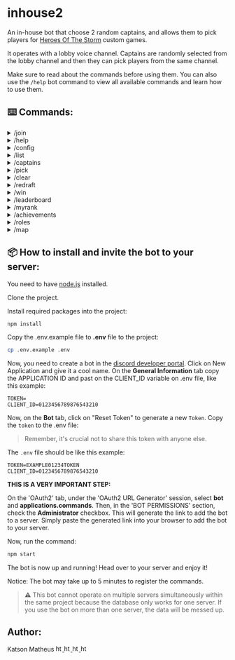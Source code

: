 # inhouse2
An in-house bot that choose 2 random captains, and allows them to pick players for [Heroes Of The Storm](https://heroesofthestorm.blizzard.com/pt-br/) custom games.

It operates with a lobby voice channel. Captains are randomly selected from the lobby channel and then they can pick players from the same channel.

Make sure to read about the commands before using them. You can also use the `/help` bot command to view all available commands and learn how to use them.


## ⌨️ Commands:

<details>
  <summary> /join </summary>
    
  - Join and register as a player in the inhouse.
  
    * options:
    
        - `rank:` select your current skill rank. (required)
        - `primary_role` - select your primary_role. (required)
        - `secondary_role` - select your secondary_role. (optional)
        
</details>

<details>
  <summary> /help </summary>
  
  - Display the commands descriptions.
</details>

<details>
  <summary> /config </summary>
  
  - This command configures the bot. You need to use it only once when you invite the bot to your server.
</details>

<details>
  <summary> /list </summary>
  
  - List players in the lobby channel who are not captains or already picked.
</details>

<details>
  <summary> /captains </summary>
  
  - Choose two random captains from lobby channel.
</details>

<details>
  <summary> /pick </summary>
  
  - A captain can pick a player from the lobby channel who is not a captain or already picked.
</details>

<details>
  <summary> /clear </summary>
  
  - Clear teams and captains.
</details>

<details>
  <summary> /redraft </summary>
  
  - Clear teams but keep captains.
</details>

<details>
  <summary> /win </summary>
  
- Select winner team.
You earn `15 MMR` points per win.
  - If the team you defeated has 20% or more **MMR** than you, you receive `17 MMR` points.
  - If the team you defeated has 10% to 20% more **MMR** than you, you receive `16 MMR` points.
  
    **`The opposite occurs if you lose.`**
  
  - If you have `2500 MMR` points or more, you will receive `1 MMR` point less.
  - If you have `2300 MMR` points or more, you will receive `2 MMR` points less.
  - If you have `1800 MMR` points or less, you will receive `1 MMR` point more.
  - If you have `1700 MMR` points or less, you will receive `2 MMR` points more.
</details>

<details>
  <summary> /leaderboard </summary>
  
  - Shows players leaderboard based on MMR.
</details>

<details>
  <summary> /myrank </summary>
  
  - Shows your leaderboard position based on MMR.
</details>

<details>
  <summary> /achievements </summary>
    
  - List the achievements, or shows achievements of a player.
  
    * options:
        - `player` - select a player to show it achievements. (optional)
        
</details>

<details>
  <summary> /roles </summary>
  
  - Display your current roles, or allows you to update your roles by selecting new options:
    - If you set only primary_role, it will update the primary_role and erase secondary_role.
    - If you set both primary_role and secondary_role, it will update both.
    - If you set only secondary_role it will update only secondary_role.
    - If you dosnt set any, it will show your currents roles.
   
  * options:
  
      - `rank:` select your current skill rank. (required)
      - `primary_role` - select your primary_role. (required)
      - `secondary_role` - select your secondary_role. (optional)
</details>

<details>
  <summary> /map </summary>
  
  - Choose a random map to vote on and play!
</details>

## 📦 How to install and invite the bot to your server:
You need to have [node.js](https://nodejs.org/en) installed.

Clone the project.

Install required packages into the project:
  ```bash
npm install
  ```

Copy the .env.example file to **.env** file to the project:
  ```.bash
cp .env.example .env
  ```

Now, you need to create a bot in the [discord developer portal](https://discord.com/developers/applications).
Click on New Application and give it a cool name.
On the **General Information** tab copy the APPLICATION ID and past on the CLIENT_ID variable on .env file, like this example: 

  ```.env
TOKEN=
CLIENT_ID=0123456789876543210
  ```

Now, on the **Bot** tab, click on "Reset Token" to generate a new `Token`. 
Copy the `token` to the .env file:
> Remember, it's crucial not to share this token with anyone else.

The `.env` file should be like this example:
  ```.env
TOKEN=EXAMPLE01234TOKEN
CLIENT_ID=0123456789876543210
  ```

**THIS IS A VERY IMPORTANT STEP:**

On the 'OAuth2' tab, under the 'OAuth2 URL Generator' session, select **bot** and **applications.commands**. Then, in the 'BOT PERMISSIONS' section, check the **Administrator** checkbox. This will generate the link to add the bot to a server. Simply paste the generated link into your browser to add the bot to your server.

Now, run the command:
   ```js
npm start
  ```

The bot is now up and running! Head over to your server and enjoy it!

Notice: The bot may take up to 5 minutes to register the commands.

> ⚠️ This bot cannot operate on multiple servers simultaneously within the same project because the database only works for one server. If you use the bot on more than one server, the data will be messed up.
 
## Author:
<div align="left">
  <div>
    Katson Matheus
    <a href="https://github.com/katson1">
      <img src="https://skillicons.dev/icons?i=github" alt="html" height="15" />
    </a>
    <a href="https://discordapp.com/users/210789016675549184">
      <img src="https://skillicons.dev/icons?i=discord" alt="html" height="15"/>
    </a>
    <a href="https://www.linkedin.com/in/katsonmatheus/">
      <img src="https://skillicons.dev/icons?i=linkedin" alt="html" height="15"/>
    </a>
    <a href="mailto:katson.alves@ccc.ufcg.edu.br">
      <img src="https://skillicons.dev/icons?i=gmail" alt="html" height="15"/>
    </a>
  </div>
</div>
